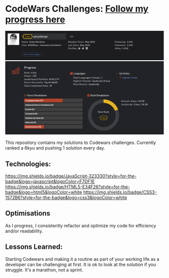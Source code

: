 # CodeWars Challenges: <a target="_blank" href="https://www.codewars.com/users/amyriknas" >Follow my progress here</a>

![alt tag](https://github.com/PurpleShadow1975/Codewars/blob/main/images/Codewars%20-%20screenshot1.jpg)
![alt tag](https://github.com/PurpleShadow1975/Codewars/blob/main/images/Codewars%20-%20screenshot2.jpg)

This repository contains my solutions to Codewars challenges. Currently ranked a 6kyu and pushing 1 solution every day.

## Technologies:

https://img.shields.io/badge/JavaScript-323330?style=for-the-badge&logo=javascript&logoColor=F7DF1E
https://img.shields.io/badge/HTML5-E34F26?style=for-the-badge&logo=html5&logoColor=white
https://img.shields.io/badge/CSS3-1572B6?style=for-the-badge&logo=css3&logoColor=white

## Optimisations

As I progress, I consistently refactor and optimize my code for efficiency and/or readability.

## Lessons Learned:

Starting Codewars and making it a routine as part of your working life as a developer can be challenging at first.
It is ok to look at the solution if you struggle. It's a marathon, not a sprint.
